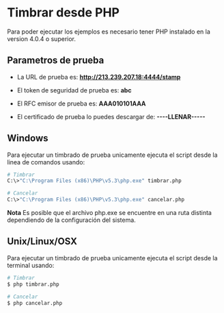 # Timbrar desde PHP

Para poder ejecutar los ejemplos es necesario tener PHP instalado en la version 4.0.4 o superior.

## Parametros de prueba

- La URL de prueba es: **http://213.239.207.18:4444/stamp**

- El token de seguridad de prueba es: **abc**

- El RFC emisor de prueba es: **AAA010101AAA**

- El certificado de prueba lo puedes descargar de: **----LLENAR-----**

## Windows
Para ejecutar un timbrado de prueba unicamente ejecuta el script desde la linea de comandos usando:

```sh
# Timbrar
C:\>"C:\Program Files (x86)\PHP\v5.3\php.exe" timbrar.php

# Cancelar
C:\>"C:\Program Files (x86)\PHP\v5.3\php.exe" cancelar.php
```

**Nota** Es posible que el archivo php.exe se encuentre en una ruta distinta dependiendo de la configuración del sistema.

## Unix/Linux/OSX
Para ejecutar un timbrado de prueba unicamente ejecuta el script desde la terminal usando:

```sh
# Timbrar
$ php timbrar.php

# Cancelar
$ php cancelar.php
```